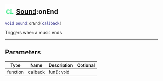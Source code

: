 ## <img src="../../.gitbook/assets/client.png" width="32" height="32" /> [Sound](../sound/README.md):onEnd

```lua
void Sound:onEnd(callback)
```

Triggers when a music ends<br>

-----------------
## Parameters

| Type   | Name | Description | Optional |
| ------ | ---- | ----------- | -------: |
| function | callback | fun(): void |  |
